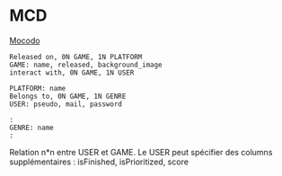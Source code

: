 # MCD

[Mocodo](http://mocodo.wingi.net/)

```mocodo
Released on, 0N GAME, 1N PLATFORM
GAME: name, released, background_image
interact with, 0N GAME, 1N USER

PLATFORM: name
Belongs to, 0N GAME, 1N GENRE
USER: pseudo, mail, password

:
GENRE: name
:
```

Relation n*n entre USER et GAME.
Le USER peut spécifier des columns supplémentaires : isFinished, isPrioritized, score